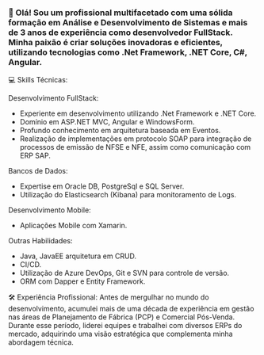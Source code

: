 ### 👋 Olá! Sou um profissional multifacetado com uma sólida formação em Análise e Desenvolvimento de Sistemas e mais de 3 anos de experiência como desenvolvedor FullStack. Minha paixão é criar soluções inovadoras e eficientes, utilizando tecnologias como .Net Framework, .NET Core, C#, Angular.

💻 Skills Técnicas:

Desenvolvimento FullStack:
* Experiente em desenvolvimento utilizando .Net Framework e .NET Core.
* Domínio em ASP.NET MVC, Angular e WindowsForm.
* Profundo conhecimento em arquitetura baseada em Eventos.
* Realização de implementações em protocolo SOAP para integração de processos de emissão de NFSE e NFE, assim como comunicação com ERP SAP.

Bancos de Dados:
* Expertise em Oracle DB, PostgreSql e SQL Server.
* Utilização do Elasticsearch (Kibana) para monitoramento de Logs.

Desenvolvimento Mobile:
* Aplicações Mobile com Xamarin.

Outras Habilidades:
* Java, JavaEE arquitetura em CRUD.
* CI/CD.
* Utilização de Azure DevOps, Git e SVN para controle de versão.
* ORM com Dapper e Entity Framework.

🛠️ Experiência Profissional:
Antes de mergulhar no mundo do desenvolvimento, acumulei mais de uma década de experiência em gestão nas áreas de Planejamento de Fábrica (PCP) e Comercial Pós-Venda. Durante esse período, liderei equipes e trabalhei com diversos ERPs do mercado, adquirindo uma visão estratégica que complementa minha abordagem técnica.


<!--
**EdgarHygino/EdgarHygino** is a ✨ _special_ ✨ repository because its `README.md` (this file) appears on your GitHub profile.

Here are some ideas to get you started:

- 🔭 I’m currently working on ...
- 🌱 I’m currently learning ...
- 👯 I’m looking to collaborate on ...
- 🤔 I’m looking for help with ...
- 💬 Ask me about ...
- 📫 How to reach me: ...
- 😄 Pronouns: ...
- ⚡ Fun fact: ...
-->
